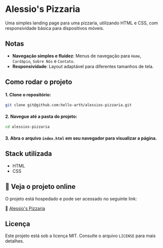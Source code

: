# Alessio's Pizzaria

Uma simples landing page para uma pizzaria, utilizando HTML e CSS, com responsividade básica para dispositivos móveis.

## Notas

- **Navegação simples e fluidez**: Menus de navegação para `Home`, `Cardápio`, `Sobre Nós` e `Contato`.
- **Responsividade**: Layout adaptável para diferentes tamanhos de tela.

## Como rodar o projeto

#### 1. Clone o repositório:
```bash
git clone git@github.com:hello-arth/alessios-pizzaria.git
```
#### 2. Navegue até a pasta do projeto:
```bash
cd alessios-pizzaria
```
#### 3. Abra o arquivo `index.html` em seu navegador para visualizar a página.

## Stack utilizada

- HTML
- CSS

## 📌 Veja o projeto online

O projeto está hospedado e pode ser acessado no seguinte link:

🔗 [Alessio's Pizzaria](https://alessios-pizzaria.vercel.app/)

## Licença

Este projeto está sob a licença MIT. Consulte o arquivo `LICENSE` para mais detalhes.


